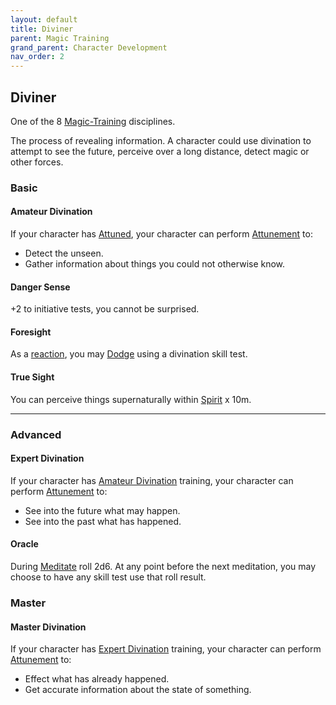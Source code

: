 ```yaml
---
layout: default
title: Diviner
parent: Magic Training
grand_parent: Character Development
nav_order: 2
---
```

## Diviner
One of the 8 [Magic-Training](Magic-Training) disciplines.

The process of revealing information. A character could use divination to attempt to see the future, perceive over a long distance, detect magic or other forces.

### Basic
#### Amateur Divination
If your character has [Attuned](Magic-Training#Attuned), your character can perform [Attunement](Spirit#Attunement) to:
* Detect the unseen.
* Gather information about things you could not otherwise know.

#### Danger Sense
+2 to initiative tests, you cannot be surprised.

#### Foresight
As a [reaction](Combat#Reacting%20to%20Attacks), you may [Dodge](Combat#Dodge) using a divination skill test.

#### True Sight
You can perceive things supernaturally within [Spirit](Spirit) x 10m.

---
### Advanced
#### Expert Divination
If your character has [Amateur Divination](#Amateur%20Divination) training, your character can perform [Attunement](Spirit#Attunement) to:
* See into the future what may happen.
* See into the past what has happened.

#### Oracle
During [Meditate](Activities#Meditate) roll 2d6. At any point before the next meditation, you may choose to have any skill test use that roll result.

### Master

#### Master Divination
If your character has [Expert Divination](#Expert%20Divination) training, your character can perform [Attunement](Spirit#Attunement) to:
* Effect what has already happened.
* Get accurate information about the state of something.